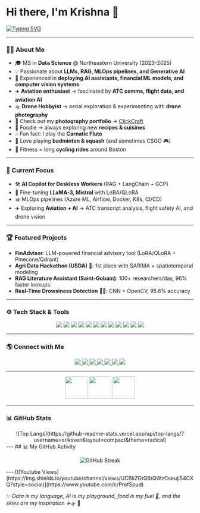# Hi there, I'm Krishna 👋  

[![Typing SVG](https://readme-typing-svg.herokuapp.com?font=Fira+Code&weight=600&size=24&pause=1000&color=00C0FF&width=900&lines=🚀+Data+Scientist+%7C+MLOps+Engineer+%7C+LLM+Enthusiast;✈️+Aviation+Geek+%7C+Drone+Hobbyist+🛸;🍳+Foodie+Exploring+New+Recipes;⚡+AI+Copilots%2C+RAG+%26+LLMs;🎶+Carnatic+Flute+Player+%26+Badminton+Lover)](https://git.io/typing-svg)


---

### 👨‍💻 About Me  
- 🎓 MS in **Data Science** @ Northeastern University (2023–2025)  
- 💡 Passionate about **LLMs, RAG, MLOps pipelines, and Generative AI**  
- 🧠 Experienced in **deploying AI assistants, financial ML models, and computer vision systems**  
- ✈️ **Aviation enthusiast** → fascinated by **ATC comms, flight data, and aviation AI**  
- 🛸 **Drone Hobbyist** → aerial exploration & experimenting with **drone photography**  
- 📸 Check out my **photography portfolio** → [ClickCraft](https://clickcraft.myportfolio.com/)  
- 🍲 Foodie → always exploring new **recipes & cuisines**  
- 🎶 Fun fact: I play the **Carnatic Flute**  
- 🎾 Love playing **badminton & squash** (and sometimes CSGO 🎮)  
- 🚴 Fitness = long **cycling rides** around Boston  

---

### 🔬 Current Focus  
- 🛠️ **AI Copilot for Deskless Workers** (RAG + LangChain + GCP)  
- 🤖 Fine-tuning **LLaMA-3, Mistral** with LoRA/QLoRA  
- 📊 MLOps pipelines (Azure ML, Airflow, Docker, K8s, CI/CD)  
- ✈️ Exploring **Aviation + AI** → ATC transcript analysis, flight safety AI, and drone vision  

---

### 🏆 Featured Projects  
- **FinAdvisor**: LLM-powered financial advisory tool (LoRA/QLoRA + Pinecone/Qdrant)  
- **Agri Data Hackathon (USDA)** 🥇: 1st place with SARIMA + spatiotemporal modeling  
- **RAG Literature Assistant (Saint-Gobain)**: 100+ researchers/day, 96% faster lookups  
- **Real-Time Drowsiness Detection** 🚗💤: CNN + OpenCV, 95.6% accuracy  
---

### ⚙️ Tech Stack & Tools  

<p align="center">
  <img src="https://img.shields.io/badge/Python-3776AB?logo=python&logoColor=white" />
  <img src="https://img.shields.io/badge/PyTorch-EE4C2C?logo=pytorch&logoColor=white" />
  <img src="https://img.shields.io/badge/TensorFlow-FF6F00?logo=tensorflow&logoColor=white" />
  <img src="https://img.shields.io/badge/Scikit--learn-F7931E?logo=scikitlearn&logoColor=white" />
  <img src="https://img.shields.io/badge/HuggingFace-F0C929?logo=huggingface&logoColor=black" />
  <img src="https://img.shields.io/badge/LangChain-00A67E?logo=chainlink&logoColor=white" />
  <img src="https://img.shields.io/badge/Docker-2496ED?logo=docker&logoColor=white" />
  <img src="https://img.shields.io/badge/Kubernetes-326CE5?logo=kubernetes&logoColor=white" />
  <img src="https://img.shields.io/badge/Airflow-017CEE?logo=apacheairflow&logoColor=white" />
  <img src="https://img.shields.io/badge/GoogleCloud-4285F4?logo=googlecloud&logoColor=white" />
  <img src="https://img.shields.io/badge/Azure-0078D4?logo=microsoftazure&logoColor=white" />
  <img src="https://img.shields.io/badge/AWS-FF9900?logo=amazonaws&logoColor=black" />
</p>


---

### 🌎 Connect with Me  

<p align="center">
  <a href="https://about.me/sriksven">
    <img src="https://img.shields.io/badge/🌐-Portfolio-orange?style=for-the-badge&logo=google-chrome&logoColor=white" />
  </a>
  <a href="https://clickcraft.myportfolio.com/">
    <img src="https://img.shields.io/badge/📸-Photography-ff69b4?style=for-the-badge&logo=adobecreativecloud&logoColor=white" />
  </a>
  <a href="https://www.linkedin.com/in/sriksven/">
    <img src="https://img.shields.io/badge/💼-LinkedIn-blue?style=for-the-badge&logo=linkedin&logoColor=white" />
  </a>
  <a href="https://github.com/sriksven">
    <img src="https://img.shields.io/badge/🐙-GitHub-black?style=for-the-badge&logo=github&logoColor=white" />
  </a>
  <a href="https://www.youtube.com/c/ProfSpud">
    <img src="https://img.shields.io/badge/🎬-YouTube-red?style=for-the-badge&logo=youtube&logoColor=white" />
  </a>
  <a href="https://twitter.com/Sriks_venk">
    <img src="https://img.shields.io/badge/🐦-Twitter-1DA1F2?style=for-the-badge&logo=twitter&logoColor=white" />
  </a>
  <a href="https://www.instagram.com/sriksven/">
    <img src="https://img.shields.io/badge/📷-Instagram-E4405F?style=for-the-badge&logo=instagram&logoColor=white" />
  </a>
</p>

---

<p align="center">
  <img src="https://media.giphy.com/media/26xBukhkP5vUenP4c/giphy.gif" width="60">  
  <img src="https://media.giphy.com/media/WUlplcMpOCEmTGBtBW/giphy.gif" width="60">  
  <img src="https://media.giphy.com/media/j2pOGeGYKe2xCCKwfi/giphy.gif" width="60">  
</p>


---

### 📊 GitHub Stats  
<div align="center">
![Top Langs](https://github-readme-stats.vercel.app/api/top-langs/?username=sriksven&layout=compact&theme=radical)  
</div>
---
## 📊 My GitHub Activity

<div align="center">

<!--![GitHub Stats](https://github-readme-stats.vercel.app/api?username=sriksven&show_icons=true&theme=tokyonight) -->
![GitHub Streak](https://github-readme-streak-stats.herokuapp.com?user=sriksven&theme=tokyonight&hide_border=true)

</div>
---
[![Youtube Views](https://img.shields.io/youtube/channel/views/UCBkZGtQ6tQWzCseujiS4CXQ?style=social)](https://www.youtube.com/c/ProfSpud)

✨ *Data is my language, AI is my playground, food is my fuel 🍕, and the skies are my inspiration ✈️🛸* 🚀
